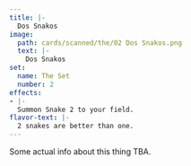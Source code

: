 ```yaml
---
title: |-
  Dos Snakos
image: 
  path: cards/scanned/the/02 Dos Snakos.png
  text: |-
    Dos Snakos
set:
  name: The Set
  number: 2
effects: 
- |-
  Summon Snake 2 to your field.
flavor-text: |-
  2 snakes are better than one.
---
```

Some actual info about this thing TBA.
